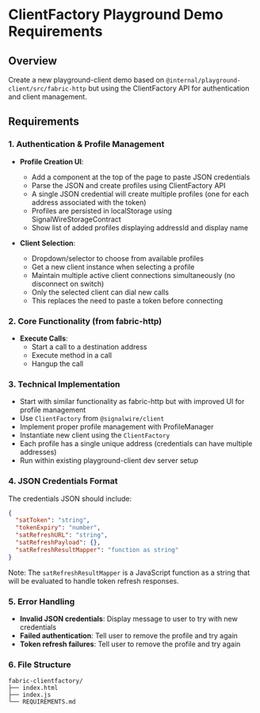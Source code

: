 # ClientFactory Playground Demo Requirements

## Overview

Create a new playground-client demo based on `@internal/playground-client/src/fabric-http` but using the ClientFactory API for authentication and client management.

## Requirements

### 1. Authentication & Profile Management

- **Profile Creation UI**:
  - Add a component at the top of the page to paste JSON credentials
  - Parse the JSON and create profiles using ClientFactory API
  - A single JSON credential will create multiple profiles (one for each address associated with the token)
  - Profiles are persisted in localStorage using SignalWireStorageContract
  - Show list of added profiles displaying addressId and display name

- **Client Selection**:
  - Dropdown/selector to choose from available profiles
  - Get a new client instance when selecting a profile
  - Maintain multiple active client connections simultaneously (no disconnect on switch)
  - Only the selected client can dial new calls
  - This replaces the need to paste a token before connecting

### 2. Core Functionality (from fabric-http)

- **Execute Calls**:
  - Start a call to a destination address
  - Execute method in a call
  - Hangup the call

### 3. Technical Implementation

- Start with similar functionality as fabric-http but with improved UI for profile management
- Use `ClientFactory` from `@signalwire/client`
- Implement proper profile management with ProfileManager
- Instantiate new client using the `ClientFactory`
- Each profile has a single unique address (credentials can have multiple addresses)
- Run within existing playground-client dev server setup

### 4. JSON Credentials Format

The credentials JSON should include:

```json
{
  "satToken": "string",
  "tokenExpiry": "number",
  "satRefreshURL": "string",
  "satRefreshPayload": {},
  "satRefreshResultMapper": "function as string"
}
```

Note: The `satRefreshResultMapper` is a JavaScript function as a string that will be evaluated to handle token refresh responses.

### 5. Error Handling

- **Invalid JSON credentials**: Display message to user to try with new credentials
- **Failed authentication**: Tell user to remove the profile and try again
- **Token refresh failures**: Tell user to remove the profile and try again

### 6. File Structure

```
fabric-clientfactory/
├── index.html
├── index.js
└── REQUIREMENTS.md
```
